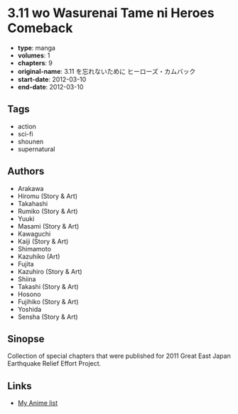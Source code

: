 # 3.11 wo Wasurenai Tame ni Heroes Comeback

-   **type**: manga
-   **volumes**: 1
-   **chapters**: 9
-   **original-name**: 3.11 を忘れないために ヒーローズ・カムバック
-   **start-date**: 2012-03-10
-   **end-date**: 2012-03-10

## Tags

-   action
-   sci-fi
-   shounen
-   supernatural

## Authors

-   Arakawa
-   Hiromu (Story & Art)
-   Takahashi
-   Rumiko (Story & Art)
-   Yuuki
-   Masami (Story & Art)
-   Kawaguchi
-   Kaiji (Story & Art)
-   Shimamoto
-   Kazuhiko (Art)
-   Fujita
-   Kazuhiro (Story & Art)
-   Shiina
-   Takashi (Story & Art)
-   Hosono
-   Fujihiko (Story & Art)
-   Yoshida
-   Sensha (Story & Art)

## Sinopse

Collection of special chapters that were published for 2011 Great East Japan Earthquake Relief Effort Project.

## Links

-   [My Anime list](https://myanimelist.net/manga/56725/311_wo_Wasurenai_Tame_ni_Heroes_Comeback)
